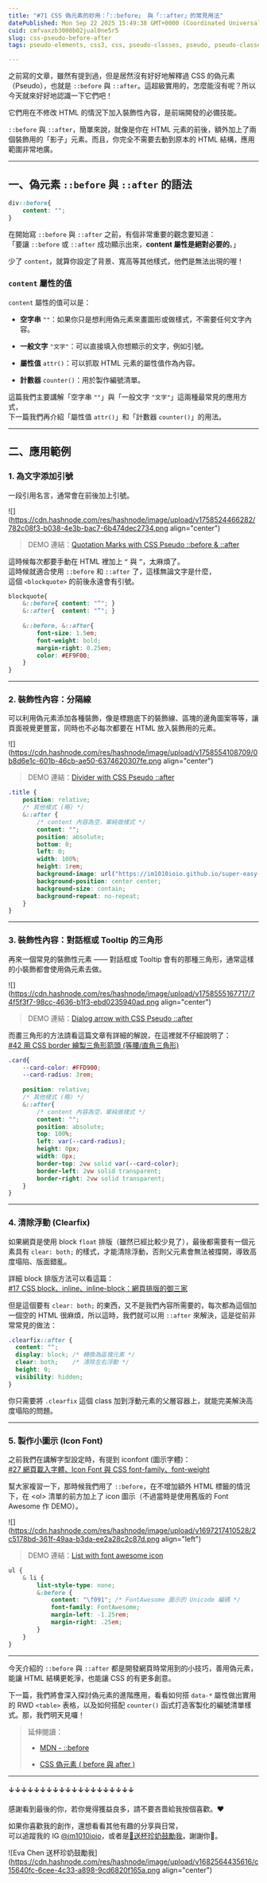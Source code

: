 ```yaml
---
title: "#71 CSS 偽元素的妙用：「::before」 與「::after」的常見用法"
datePublished: Mon Sep 22 2025 15:49:38 GMT+0000 (Coordinated Universal Time)
cuid: cmfvaxzb3000b02jual0ne5r5
slug: css-pseudo-before-after
tags: pseudo-elements, css3, css, pseudo-classes, pseudo, pseudo-classes-in-css

---
```


之前寫的文章，雖然有提到過，但是居然沒有好好地解釋過 CSS 的偽元素（Pseudo），也就是 `::before` 與 `::after`。這超級實用的，怎麼能沒有呢？所以今天就來好好地認識一下它們吧！

它們用在不修改 HTML 的情況下加入裝飾性內容，是前端開發的必備技能。

`::before` 與 `::after`，簡單來說，就像是你在 HTML 元素的前後，額外加上了兩個裝飾用的「影子」元素。而且，你完全不需要去動到原本的 HTML 結構，應用範圍非常地廣。

---

## 一、偽元素 `::before` 與 `::after` 的語法

```css
div::before{
    content: "";
}
```

在開始寫 `::before` 與 `::after` 之前，有個非常重要的觀念要知道：  
「要讓 `::before` 或 `::after` 成功顯示出來，**content 屬性是絕對必要的**。」

少了 `content`，就算你設定了背景、寬高等其他樣式，他們是無法出現的喔！

### `content` 屬性的值

`content` 屬性的值可以是：

* **空字串** `""`：如果你只是想利用偽元素來畫圖形或做樣式，不需要任何文字內容。
    
* **一般文字** `"文字"`：可以直接填入你想顯示的文字，例如引號。
    
* **屬性值** `attr()`：可以抓取 HTML 元素的屬性值作為內容。
    
* **計數器** `counter()`：用於製作編號清單。
    

這篇我們主要講解「空字串 `""`」與「一般文字 `"文字"`」這兩種最常見的應用方式，  
下一篇我們再介紹「屬性值 `attr()`」和「計數器 `counter()`」的用法。

---

## 二、應用範例

### 1\. 為文字添加引號

一段引用名言，通常會在前後加上引號。

![](https://cdn.hashnode.com/res/hashnode/image/upload/v1758524466282/782c08f3-b038-4e3b-bac7-6b474dec2734.png align="center")

> DEMO 連結：[Quotation Marks with CSS Pseudo ::before & ::after](https://codepen.io/im1010ioio/pen/gbPbZyo)

這時候每次都要手動在 HTML 裡加上 `“` 與 `”`，太麻煩了。  
這時候就適合使用 `::before` 和 `::after` 了，這樣無論文字是什麼，  
這個 `<blockquote>` 的前後永遠會有引號。

```css
blockquote{
    &::before{ content: "“"; }
    &::after{  content: "”"; }
    
    &::before, &::after{
        font-size: 1.5em;
        font-weight: bold;
        margin-right: 0.25em;
        color: #EF9F00;
    }
}
```

---

### 2\. 裝飾性內容：分隔線

可以利用偽元素添加各種裝飾，像是標題底下的裝飾線、區塊的邊角圖案等等，讓頁面視覺更豐富，同時也不必每次都要在 HTML 放入裝飾用的元素。

![](https://cdn.hashnode.com/res/hashnode/image/upload/v1758554108709/0b8d6e1c-601b-46cb-ae50-6374620307fe.png align="center")

> DEMO 連結：[Divider with CSS Pseudo ::after](https://codepen.io/im1010ioio/pen/pvgvGYg)

```css
.title {
    position: relative;
    /* 其他樣式 (略) */
    &::after {
        /* content 內容為空，單純做樣式 */
        content: ""; 
        position: absolute;
        bottom: 0;
        left: 0;
        width: 100%;
        height: 1rem;
        background-image: url("https://im1010ioio.github.io/super-easy-css/71/divider.png");
        background-position: center center;
        background-size: contain;
        background-repeat: no-repeat;
    }
}
```

---

### 3\. 裝飾性內容：對話框或 Tooltip 的三角形

再來一個常見的裝飾性元素 —— 對話框或 Tooltip 會有的那種三角形，通常這樣的小裝飾都會使用偽元素去做。

![](https://cdn.hashnode.com/res/hashnode/image/upload/v1758555167717/74f5f3f7-98cc-4636-b1f3-ebd0235940ad.png align="center")

> DEMO 連結：[Dialog arrow with CSS Pseudo ::after](https://codepen.io/im1010ioio/pen/jEWPOdw)

而畫三角形的方法請看這篇文章有詳細的解說，在這裡就不仔細說明了：  
[#42 用 CSS border 繪製三角形箭頭 (等腰/直角三角形)](https://ithelp.ithome.com.tw/articles/10356527)

```css
.card{
    --card-color: #FFD900;
    --card-radius: 3rem;
    
    position: relative;
    /* 其他樣式 (略) */
    &::after{
        /* content 內容為空，單純做樣式 */
        content: "";
        position: absolute;
        top: 100%;
        left: var(--card-radius);
        height: 0px;
        width: 0px;
        border-top: 2vw solid var(--card-color);
        border-left: 2vw solid transparent;
        border-right: 2vw solid transparent;
    }
}
```

---

### 4\. 清除浮動 (Clearfix)

如果網頁是使用 block `float` 排版（雖然已經比較少見了），最後都需要有一個元素具有 `clear: both;` 的樣式，才能清除浮動，否則父元素會無法被撐開，導致高度塌陷、版面錯亂。

詳細 block 排版方法可以看這篇：  
[#17 CSS block、inline、inline-block：網頁排版的御三家](https://ithelp.ithome.com.tw/articles/10333384)

但是這個要有 `clear: both;` 的東西，又不是我們內容所需要的，每次都為這個加一個空的 HTML 很麻煩，所以這時，我們就可以用 `::after` 來解決，這是從前非常常見的做法：

```css
.clearfix::after {
  content: "";
  display: block; /* 轉換為區塊元素 */
  clear: both;    /* 清除左右浮動 */
  height: 0;
  visibility: hidden;
}
```

你只需要將 `.clearfix` 這個 class 加到浮動元素的父層容器上，就能完美解決高度塌陷的問題。

---

### 5\. 製作小圖示 (Icon Font)

之前我們在講解字型設定時，有提到 iconfont (圖示字體)：  
[#27 網頁載入字體、Icon Font 與 CSS font-family、font-weight](https://ithelp.ithome.com.tw/articles/10339314)

幫大家複習一下，那時候我們用了 `::before`，在不增加額外 HTML 標籤的情況下，在 &lt;ol&gt; 清單的前方加上了 icon 圖示（不過當時是使用舊版的 Font Awesome 作 DEMO）。

![](https://cdn.hashnode.com/res/hashnode/image/upload/v1697217410528/2c5178bd-361f-49aa-b3da-ee2a28c2c87d.png align="left")

> DEMO 連結：[List with font awesome icon](https://codepen.io/im1010ioio/pen/PKpObM)

```css
ul {
    & li {
        list-style-type: none;
        &:before {
            content: "\f091"; /* FontAwesome 圖示的 Unicode 編碼 */
            font-family: FontAwesome;
            margin-left: -1.25rem;
            margin-right: .25em;
        }
    }
}
```

---

今天介紹的 `::before` 與 `::after` 都是開發網頁時常用到的小技巧，善用偽元素，能讓 HTML 結構更乾淨，也能讓 CSS 的有更多創意。

下一篇，我們將會深入探討偽元素的進階應用，看看如何搭 `data-*` 屬性做出實用的 RWD `<table>` 表格，以及如何搭配 `counter()` 函式打造客製化的編號清單樣式。那，我們明天見囉！

> 延伸閱讀：
> 
> * [MDN - ::before](https://developer.mozilla.org/en-US/docs/Web/CSS/::before)
>     
> * [CSS 偽元素 ( before 與 after )](https://www.oxxostudio.tw/articles/201706/pseudo-element-1.html)
>     

---

#### ↓↓↓↓↓↓↓↓↓↓↓↓↓↓↓↓↓↓↓↓

感謝看到最後的你，若你覺得獲益良多，請不要吝嗇給我按個喜歡。❤️

如果你喜歡我的創作，還想看看其他有趣的分享與日常，  
可以追蹤我的 IG [@im1010ioio](https://www.instagram.com/im1010ioio/)，或者是[🧋送杯珍奶鼓勵我](https://im1010ioio.bobaboba.me/)，謝謝你🥰。

![Eva Chen 送杯珍奶鼓勵我](https://cdn.hashnode.com/res/hashnode/image/upload/v1682564435616/c15640fc-6cee-4c33-a898-9cd6820f165a.png align="center")